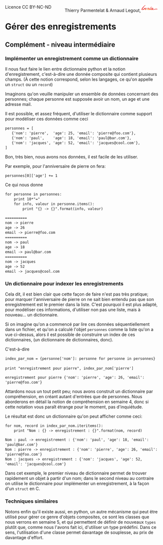 
<span style="float:left;">Licence CC BY-NC-ND</span><span style="float:right;">Thierry Parmentelat &amp; Arnaud Legout,<img src="media/inria-25.png" style="display:inline"></span><br/>

# Gérer des enregistrements

## Complément - niveau intermédiaire

### Implémenter un enregistrement comme un dictionnaire

Il nous faut faire le lien entre dictionnaire python et la notion d'enregistrement, c'est-à-dire une donnée composite qui contient plusieurs champs. (À cette notion correspond, selon les langages, ce qu'on appelle un `struct` ou un `record`)

Imaginons qu'on veuille manipuler un ensemble de données concernant des personnes; chaque personne est supposée avoir un nom, un age et une adresse mail. 

Il est possible, et assez fréquent, d'utiliser le dictionnaire comme support pour modéliser ces données comme ceci


```
personnes = [
   {'nom': 'pierre',  'age': 25, 'email': 'pierre@foo.com'},
   {'nom': 'paul',    'age': 18, 'email': 'paul@bar.com'},
   {'nom': 'jacques', 'age': 52, 'email': 'jacques@cool.com'},
]
```

Bon, très bien, nous avons nos données, il est facile de les utiliser.

Par exemple, pour l'anniversaire de pierre on fera:


```
personnes[0]['age'] += 1
```

Ce qui nous donne 


```
for personne in personnes:
    print 10*"="
    for info, valeur in personne.items():
        print "{} -> {}".format(info, valeur)
```

    ==========
    nom -> pierre
    age -> 26
    email -> pierre@foo.com
    ==========
    nom -> paul
    age -> 18
    email -> paul@bar.com
    ==========
    nom -> jacques
    age -> 52
    email -> jacques@cool.com


### Un dictionnaire pour indexer les enregistrements

Cela dit, il est bien clair que cette façon de faire n'est pas très pratique; pour marquer l'anniversaire de pierre on ne sait bien entendu pas que son enregistrement est le premier dans la liste. C'est pourquoi il est plus adapté, pour modéliser ces informations, d'utiliser non pas une liste, mais à nouveau... un dictionnaire.

Si on imagine qu'on a commencé par lire ces données séquentiellement dans un fichier, et qu'on a calculé l'objet `personnes` comme la liste qu'on a vue ci-dessus, alors il est possible de construire un index de ces dictionnaires, (un dictionnaire de dictionnaires, donc).

C'est-à-dire


```
index_par_nom = {personne['nom']: personne for personne in personnes}

print "enregistrement pour pierre", index_par_nom['pierre']
```

    enregistrement pour pierre {'nom': 'pierre', 'age': 26, 'email': 'pierre@foo.com'}


Attardons nous un tout petit peu; nous avons construit un dictionnaire par compréhension, en créant autant d'entrées que de personnes. Nous aborderons en détail la notion de compréhension en semaine 4, donc si cette notation vous paraît étrange pour le moment, pas d'inquiétude. 

Le résultat est donc un dictionnaire qu'on peut afficher comme ceci:


```
for nom, record in index_par_nom.iteritems():
    print "Nom : {} -> enregistrement : {}".format(nom, record)
```

    Nom : paul -> enregistrement : {'nom': 'paul', 'age': 18, 'email': 'paul@bar.com'}
    Nom : pierre -> enregistrement : {'nom': 'pierre', 'age': 26, 'email': 'pierre@foo.com'}
    Nom : jacques -> enregistrement : {'nom': 'jacques', 'age': 52, 'email': 'jacques@cool.com'}


Dans cet exemple, le premier niveau de dictionnaire permet de trouver rapidement un objet à partir d'un nom; dans le second niveau au contraire on utilise le dictionnaire pour implémenter un enregistrement, à la façon d'un `struct` en C.

### Techniques similaires

Notons enfin qu'il existe aussi, en python, un autre mécanisme qui peut être utilisé pour gérer ce genre d'objets composites, ce sont les classes que nous verrons en semaine 5, et qui permettent de définir de nouveaux `types` plutôt que, comme nous l'avons fait ici, d'utiliser un type prédéfini. Dans ce sens, l'utilisation d'une classe permet davantage de souplesse, au prix de davantage d'effort.
